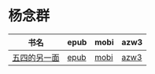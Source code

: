 # 杨念群

| 书名 | epub | mobi | azw3 |
| --- | --- | --- | --- |
| [五四的另一面](http://ct.dalanmei.com/f/31084289-571778858-c365e5) | [epub](http://ct.dalanmei.com/f/31084289-571778858-c365e5) | [mobi](http://ct.dalanmei.com/f/31084289-571522251-177f25) | [azw3](http://ct.dalanmei.com/f/31084289-571925298-14cc42) |
